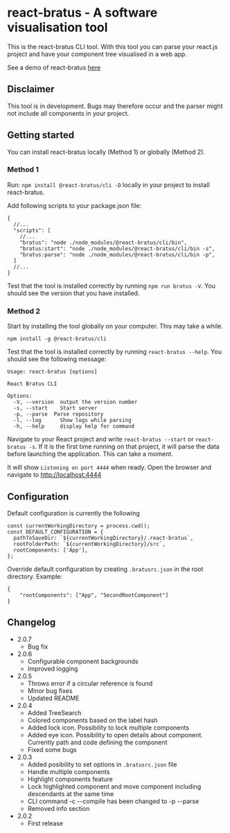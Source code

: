 # react-bratus - A software visualisation tool

This is the react-bratus CLI tool. With this tool you can parse your react.js project and have your component tree visualised in a web app.

See a demo of react-bratus [here](https://www.youtube.com/watch?v=GBzsOTrZ304)

## Disclaimer

This tool is in development. Bugs may therefore occur and the parser might not include all components in your project.

## Getting started

You can install react-bratus locally (Method 1) or globally (Method 2).

### Method 1

Run: `npm install @react-bratus/cli -D` locally in your project to install react-bratus.

Add following scripts to your package.json file:

```(JSON)
{
  //...
  "scripts": [
    //...
    "bratus": "node ./node_modules/@react-bratus/cli/bin",
    "bratus:start": "node ./node_modules/@react-bratus/cli/bin -s",
    "bratus:parse": "node ./node_modules/@react-bratus/cli/bin -p",
  ]
  //...
}

```

Test that the tool is installed correctly by running `npm run bratus -V`. You should see the version that you have installed.

### Method 2

Start by installing the tool globally on your computer. This may take a while.

`npm install -g @react-bratus/cli`

Test that the tool is installed correctly by running `react-bratus --help`. You should see the following message:

```(text)
Usage: react-bratus [options]

React Bratus CLI

Options:
  -V, --version  output the version number
  -s, --start    Start server
  -p, --parse  Parse repository
  -l, --log      Show logs while parsing
  -h, --help     display help for command
```

Navigate to your React project and write `react-bratus --start` or `react-bratus -s`. If it is the first time running on that project, it will parse the data before launching the application. This can take a moment.

It will show `Listening on port 4444` when ready. Open the browser and navigate to [http://localhost:4444](http://localhost:4444)

## Configuration

Default configuration is currently the following

```(Typescript)
const currentWorkingDirectory = process.cwd();
const DEFAULT_CONFIGURATION = {
  pathToSaveDir: `${currentWorkingDirectory}/.react-bratus`,
  rootFolderPath: `${currentWorkingDirectory}/src`,
  rootComponents: ['App'],
};
```

Override default configuration by creating `.bratusrc.json` in the root directory. Example:

```(json)
{
    "rootComponents": ["App", "SecondRootComponent"]
}
```

## Changelog

- 2.0.7
  - Bug fix
- 2.0.6
  - Configurable component backgrounds
  - Improved logging
- 2.0.5
  - Throws error if a circular reference is  found
  - Minor bug fixes
  - Updated README
- 2.0.4
  - Added TreeSearch
  - Colored components based on the label hash
  - Added lock icon. Possibility to lock multiple components
  - Added eye icon. Possibility to open details about component. Currently path and code defining the component
  - Fixed some bugs
- 2.0.3
  - Added posibility to set options in `.bratusrc.json` file
  - Handle multiple components
  - Highlight components feature
  - Lock highlighted component and move component including descendants at the same time
  - CLI command -c --compile has been changed to -p --parse
  - Removed info section
- 2.0.2
  - First release
